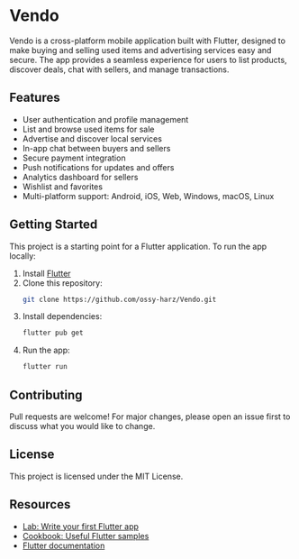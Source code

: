 
# Vendo

Vendo is a cross-platform mobile application built with Flutter, designed to make buying and selling used items and advertising services easy and secure. The app provides a seamless experience for users to list products, discover deals, chat with sellers, and manage transactions.

## Features

- User authentication and profile management
- List and browse used items for sale
- Advertise and discover local services
- In-app chat between buyers and sellers
- Secure payment integration
- Push notifications for updates and offers
- Analytics dashboard for sellers
- Wishlist and favorites
- Multi-platform support: Android, iOS, Web, Windows, macOS, Linux

## Getting Started

This project is a starting point for a Flutter application. To run the app locally:

1. Install [Flutter](https://docs.flutter.dev/get-started/install)
2. Clone this repository:
   ```sh
   git clone https://github.com/ossy-harz/Vendo.git
   ```
3. Install dependencies:
   ```sh
   flutter pub get
   ```
4. Run the app:
   ```sh
   flutter run
   ```

## Contributing

Pull requests are welcome! For major changes, please open an issue first to discuss what you would like to change.

## License

This project is licensed under the MIT License.

## Resources

- [Lab: Write your first Flutter app](https://docs.flutter.dev/get-started/codelab)
- [Cookbook: Useful Flutter samples](https://docs.flutter.dev/cookbook)
- [Flutter documentation](https://docs.flutter.dev/)

